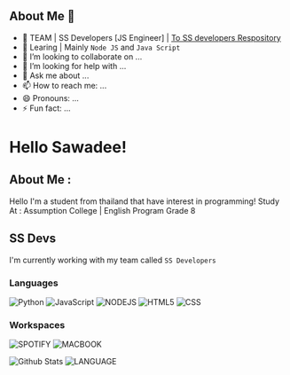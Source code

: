 <!--
**SEN-SENSATION/SEN-SENSATION** is a ✨ _special_ ✨ repository because its `README.md` (this file) appears on your GitHub profile.

Here are some ideas to get you started:
-->

## About Me 📠
- 🔭 TEAM | SS Developers [JS Engineer] | [To SS developers Respository](https://github.com/SEN-SENSATION/SS-Developers)
- 🌱 Learing | Mainly `Node JS` and `Java Script`
- 👯 I’m looking to collaborate on ...
- 🤔 I’m looking for help with ...
- 💬 Ask me about ...
- 📫 How to reach me: ...
- 😄 Pronouns: ...
- ⚡ Fun fact: ...


# Hello Sawadee!
## About Me :
Hello I'm a student from thailand that have interest in programming!
Study At : Assumption College | English Program Grade 8

## SS Devs
I'm currently working with my team called `SS Developers`

### Languages
![Python](https://img.shields.io/badge/Python-3776AB?style=for-the-badge&logo=python&logoColor=white) ![JavaScript](https://img.shields.io/badge/JavaScript-F7DF1E?style=for-the-badge&logo=javascript&logoColor=black) ![NODEJS](https://img.shields.io/badge/Node.js-43853D?style=for-the-badge&logo=node.js&logoColor=white) ![HTML5](https://img.shields.io/badge/HTML5-E34F26?style=for-the-badge&logo=html5&logoColor=white) ![CSS](https://img.shields.io/badge/CSS3-1572B6?style=for-the-badge&logo=css3&logoColor=white)

### Workspaces
![SPOTIFY](https://img.shields.io/badge/Spotify-1ED760?&style=for-the-badge&logo=spotify&logoColor=white) ![MACBOOK](https://img.shields.io/badge/Apple-MacBook_Pro_M1-999999?style=for-the-badge&logo=apple&logoColor=white)

![Github Stats](https://github-readme-stats.vercel.app/api?username=SEN-SENSATION&theme=red-gray) ![LANGUAGE](https://github-readme-stats.vercel.app/api/top-langs/?username=SEN-SENSATION&theme=blue-red)

